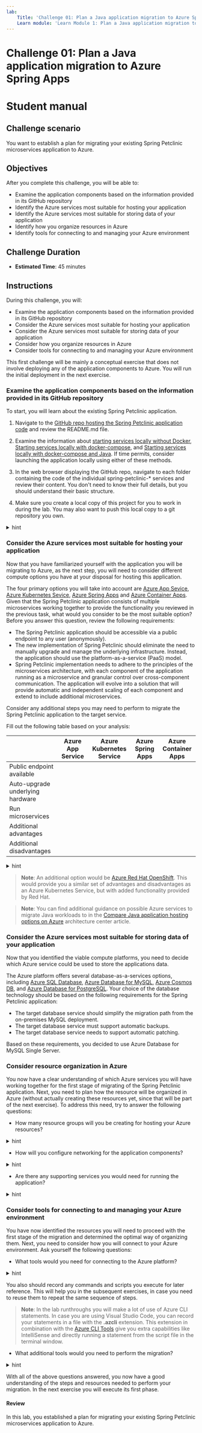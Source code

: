 ```yaml
---
lab:
    Title: 'Challenge 01: Plan a Java application migration to Azure Spring Apps'
    Learn module: 'Learn Module 1: Plan a Java application migration to Azure Spring Apps'
---
```


# Challenge 01: Plan a Java application migration to Azure Spring Apps

# Student manual

## Challenge scenario

You want to establish a plan for migrating your existing Spring Petclinic microservices application to Azure.

## Objectives

After you complete this challenge, you will be able to:

- Examine the application components based on the information provided in its GitHub repository
- Identify the Azure services most suitable for hosting your application
- Identify the Azure services most suitable for storing data of your application
- Identify how you organize resources in Azure
- Identify tools for connecting to and managing your Azure environment

## Challenge Duration

- **Estimated Time**: 45 minutes

## Instructions

During this challenge, you will:

- Examine the application components based on the information provided in its GitHub repository
- Consider the Azure services most suitable for hosting your application
- Consider the Azure services most suitable for storing data of your application
- Consider how you organize resources in Azure
- Consider tools for connecting to and managing your Azure environment

This first challenge will be mainly a conceptual exercise that does not involve deploying any of the application components to Azure. You will run the initial deployment in the next exercise.

### Examine the application components based on the information provided in its GitHub repository

To start, you will learn about the existing Spring Petclinic application.

1. Navigate to the [GitHub repo hosting the Spring Petclinic application code](https://github.com/spring-petclinic/spring-petclinic-microservices) and review the README.md file.

1. Examine the information about [starting services locally without Docker](https://github.com/spring-petclinic/spring-petclinic-microservices#starting-services-locally-without-docker), [Starting services locally with docker-compose](https://github.com/spring-petclinic/spring-petclinic-microservices#starting-services-locally-with-docker-compose), and [Starting services locally with docker-compose and Java](https://github.com/spring-petclinic/spring-petclinic-microservices#starting-services-locally-with-docker-compose-and-java). If time permits, consider launching the application locally using either of these methods.

1. In the web browser displaying the GitHub repo, navigate to each folder containing the code of the individual spring-petclinic-* services and review their content. You don't need to know their full details, but you should understand their basic structure.

1. Make sure you create a local copy of this project for you to work in during the lab. You may also want to push this local copy to a git repository you own.

<details>
<summary>hint</summary>
<br/>

1. On your lab computer, start a web browser and navigate to [GitHub](https://github.com) and sign in to your GitHub account. If you do not have a GitHub account, create one by navigating to [the Join GitHub page](https://github.com/join) and following the instructions provided on [the Signing up for a new GitHub account page](https://docs.github.com/en/get-started/signing-up-for-github/signing-up-for-a-new-github-account).

1. Navigate to the [spring-petclinic-microservices project](https://github.com/spring-petclinic/spring-petclinic-microservices) and select **Fork**.

1. Make sure your own username is indicated as the fork `Owner` and select **Create fork**. This will create a copy or fork of this project in your own account.

1. On your lab computer, in the Git Bash window, run the following commands to clone your fork of the spring-petclinic-microservices project to your workstation. Make sure to replace `<your-github-account>` in the below command:

   ```bash
   mkdir projects
   cd projects
   git clone https://github.com/<your-github-account>/spring-petclinic-microservices.git
   ```

1. When prompted to sign in to GitHub, select the **Sign in with your browser** option. This will automatically open a new tab in the web browser window, prompting you to provide your GitHub username and password.

1. In the browser window, enter your GitHub credentials, select **Sign in**, and, once successfully signed in, close the newly opened browser tab.

1. In projects folder double check that the spring petclinic application got cloned correctly. You can use the repository in your projects folder to regularly push your changes to.

</details>

### Consider the Azure services most suitable for hosting your application

Now that you have familiarized yourself with the application you will be migrating to Azure, as the next step, you will need to consider different compute options you have at your disposal for hosting this application.

The four primary options you will take into account are [Azure App Sevice](https://docs.microsoft.com/azure/app-service/overview), [Azure Kubernetes Sevice](https://docs.microsoft.com/azure/aks/intro-kubernetes), [Azure Spring Apps](https://docs.microsoft.com/azure/spring-cloud/) and [Azure Container Apps](https://learn.microsoft.com/azure/container-apps/overview). Given that the Spring Petclinic application consists of multiple microservices working together to provide the functionality you reviewed in the previous task, what would you consider to be the most suitable option? Before you answer this question, review the following requirements:

* The Spring Petclinic application should be accessible via a public endpoint to any user (anonymously).
* The new implementation of Spring Petclinic should eliminate the need to manually upgrade and manage the underlying infrastructure. Instead, the application should use the platform-as-a-service (PaaS) model.
* Spring Petclinic implementation needs to adhere to the principles of the microservices architecture, with each component of the application running as a microservice and granular control over cross-component communication. The application will evolve into a solution that will provide automatic and independent scaling of each component and extend to include additional microservices.

Consider any additional steps you may need to perform to migrate the Spring Petclinic application to the target service.

Fill out the following table based on your analysis:

||Azure App Service|Azure Kubernetes Service|Azure Spring Apps|Azure Container Apps|
|---|---|---|---|---|
|Public endpoint available|||||
|Auto-upgrade underlying hardware|||||
|Run microservices|||||
|Additional advantages|||||
|Additional disadvantages|||||

<details>
<summary>hint</summary>
<br/>

* Each of the 4 options supports a public endpoint that can be accessed anonymously.
* Each of the 4 options supports automatic upgrades and eliminates the need to manage the underlying infrastructure.
  * With Azure App Service, upgrades are automatic. All underlying infrastructure is managed by the platform.
  * With Azure Kubernetes Service (AKS), you can enable automatic upgrades based on the channel of your choice (patch, stable, rapid, node-image). The underlying infrastructure consists of VM's that you provision as part of agent pools, however you don't manage them directly.
  * With Azure Spring Apps, all tasks related to upgrading and managing the underlying infrastructure are taken care of by the platform. While Azure Spring Apps is built on top of an AKS cluster, that cluster is fully managed.
  * With Azure Container Apps, the underlying platform being used is Azure Kubernetes Service, without you needing to manage this cluster. All underlying infrastructure is managed by the platform.
* Both AKS and Azure Spring Apps offer a convenient approach to implementing the microservices architecture. They also provide support for Spring Boot applications. If you decided to choose Azure App Service or Azure Container Apps, you would need to create a new web or container app instance for each microservice, while both AKS and Azure Apps Spring require only a single instance of the service. AKS also facilitates controlling traffic flow between microservices by using network policies.
* Azure Spring Apps offers an easy migration path for existing Spring Boot applications. This would be an advantage for your existing application.
* Azure Spring Apps eliminates any administrative overhead required to run a Kubernetes cluster. This simplifies the operational model.
* AKS and Azure Container Apps would require an extra migration step that involves containerizing all components. You will also need to implement Azure Container Registry to store and deploy your container images from or you could use a publicly available Docker repository.
* Running and operating an AKS cluster introduces an additional effort.
* Azure App Service and Azure Container Apps scalability is more limited than AKS or Azure Spring Apps Service.

Given the above constraints and feature sets, in the case of the Spring Petclinic application, Azure Spring Apps and Azure Kubernetes Service represent the most viable implementation choices.

</details>

  > **Note**: An additional option would be [Azure Red Hat OpenShift](https://learn.microsoft.com/azure/openshift/intro-openshift). This would provide you a similar set of advantages and disadvantages as an Azure Kubernetes Service, but with added functionality provided by Red Hat.

  > **Note**: You can find additional guidance on possible Azure services to migrate Java workloads to in the [Compare Java application hosting options on Azure](https://learn.microsoft.com/azure/architecture/guide/technology-choices/service-for-java-comparison) architecture center article.

### Consider the Azure services most suitable for storing data of your application

Now that you identified the viable compute platforms, you need to decide which Azure service could be used to store the applications data.

The Azure platform offers several database-as-a-services options, including [Azure SQL Database](https://docs.microsoft.com/azure/azure-sql/database/sql-database-paas-overview?view=azuresql), [Azure Database for MySQL](https://docs.microsoft.com/azure/mysql/), [Azure Cosmos DB](https://docs.microsoft.com/azure/cosmos-db/introduction), and [Azure Database for PostgreSQL](https://docs.microsoft.com/azure/postgresql/). Your choice of the database technology should be based on the following requirements for the Spring Petclinic application:

* The target database service should simplify the migration path from the on-premises MySQL deployment.
* The target database service must support automatic backups.
* The target database service needs to support automatic patching.

Based on these requirements, you decided to use Azure Database for MySQL Single Server.

### Consider resource organization in Azure

You now have a clear understanding of which Azure services you will have working together for the first stage of migrating of the Spring Petclinic application. Next, you need to plan how the resource will be organized in Azure (without actually creating these resources yet, since that will be part of the next exercise). To address this need, try to answer the following questions:

- How many resource groups will you be creating for hosting your Azure resources?

<details>
<summary>hint</summary>
<br/>
In Azure all resources that are created and deleted together typically should belong to the same resource group. In this case, since there is 1 application which provides a specific functionality, you can provision all resources for this application in a single resource group.

For information on how to organize your cloud-based resources to secure, manage, and track costs related to your workloads, see [Organize your Azure resources effectively](https://docs.microsoft.com/azure/cloud-adoption-framework/ready/azure-setup-guide/organize-resources).

</details>

- How will you configure networking for the application components?

<details>
<summary>hint</summary>
<br/>
In case you chose to use Azure Spring Apps, you have the option to deploy Azure Spring Apps either into a virtual network or deploy it without a virtual network dependency. The latter approach will simplify the task of making the first migrated version of the application accessible from the internet. Later on, in one of the subsequent exercises, you will change this approach to accommodate additional requirements. For now though, for the sake of simplicity, you will not create any virtual networks for Azure Spring Apps.

In case you chose AKS as the hosting platform, you will need at least one subnet in a virtual network to run the nodes of your AKS cluster. This subnet for now can be small, such as `/26`, which allows for a total of 64 IP addresses (although some of them are pre-allocated for the platform use).

The Azure Database for MySQL deployment will not require any virtual network connectivity for the first phase of the migration of the application. This will also change in one of the subsequent exercises, when you will implement additional security measures to protect the full application stack.
</details>

- Are there any supporting services you would need for running the application?

<details>
<summary>hint</summary>
<br/>
In case you chose Azure Spring Apps, no additional supporting services are needed during the first phase of the migration. All you need is a compute platform and a database.

In case you chose AKS, you will also need a container registry for storing any container images that will be deployed to the cluster. You can use for this purpose Azure Container Registry.
</details>

### Consider tools for connecting to and managing your Azure environment

You have now identified the resources you will need to proceed with the first stage of the migration and determined the optimal way of organizing them. Next, you need to consider how you will connect to your Azure environment. Ask yourself the following questions:

- What tools would you need for connecting to the Azure platform?

<details>
<summary>hint</summary>
<br/>
For connecting to the Azure platform, you can use either the [Azure portal](https://portal.azure.com), or command line tools such as [Azure CLI](https://docs.microsoft.com/cli/azure/what-is-azure-cli). The latter might be more challenging, but it will facilitate scripting your setup and making it repeatable in case anything needs to change or recreated. In your lab environment, make sure you can log into the Azure portal by using the credentials that were provided to you for running the lab.

It is also a good idea to double check whether Azure CLI was correctly installed in your lab environment by running the following command from the Git Bash shell window:

```bash
az --help
```

There are other tools you will use as well (including Git and mvn), but the portal and Azure CLI will be the primary ones you will be using during the initial deployment of your application into Azure.
</details>

You also should record any commands and scripts you execute for later reference. This will help you in the subsequent exercises, in case you need to reuse them to repeat the same sequence of steps.

  > **Note**: In the lab runthroughs you will make a lot of use of Azure CLI statements. In case you are using Visual Studio Code, you can record your statements in a file with the **.azcli** extension. This extension in combination with the [Azure CLI Tools](https://marketplace.visualstudio.com/items?itemName=ms-vscode.azurecli) give you extra capabilities like IntelliSense and directly running a statement from the script file in the terminal window.

- What additional tools would you need to perform the migration?

<details>
<summary>hint</summary>
<br/>
In case you chose Azure Spring Apps as the target platform, there are no additional tools needed for your to perform the migration steps.

In case you chose AKS as the target platform, you will also need Docker tools to containerize the microservices that the application consists of. You will also need to consider the most optimal base image for containerizing the microservices.
</details>

With all of the above questions answered, you now have a good understanding of the steps and resources needed to perform your migration. In the next exercise you will execute its first phase.

#### Review

In this lab, you established a plan for migrating your existing Spring Petclinic microservices application to Azure.
